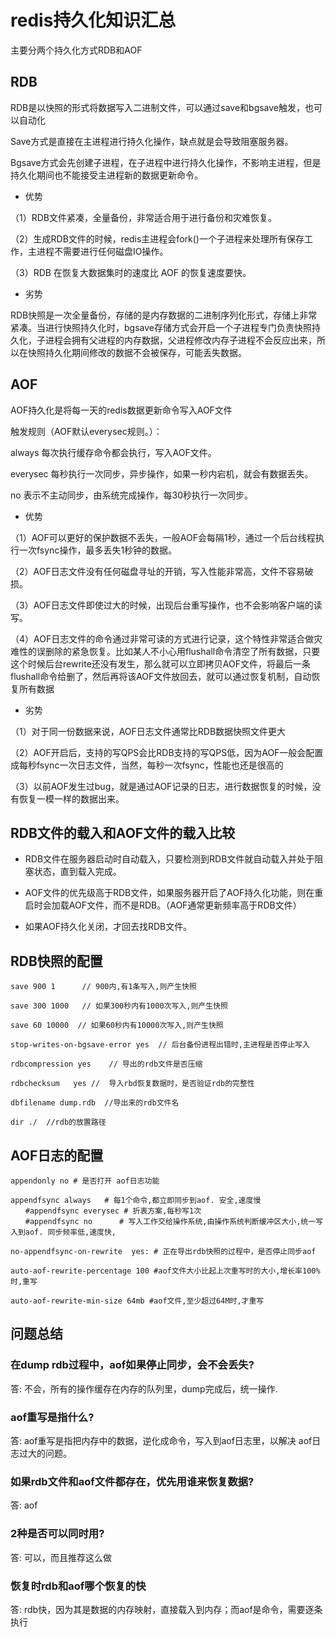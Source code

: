 # redis持久化知识汇总


主要分两个持久化方式RDB和AOF


## RDB

RDB是以快照的形式将数据写入二进制文件，可以通过save和bgsave触发，也可以自动化

Save方式是直接在主进程进行持久化操作，缺点就是会导致阻塞服务器。

Bgsave方式会先创建子进程，在子进程中进行持久化操作，不影响主进程，但是持久化期间也不能接受主进程新的数据更新命令。

- 优势

（1）RDB文件紧凑，全量备份，非常适合用于进行备份和灾难恢复。

（2）生成RDB文件的时候，redis主进程会fork()一个子进程来处理所有保存工作，主进程不需要进行任何磁盘IO操作。

（3）RDB 在恢复大数据集时的速度比 AOF 的恢复速度要快。

- 劣势

RDB快照是一次全量备份，存储的是内存数据的二进制序列化形式，存储上非常紧凑。当进行快照持久化时，bgsave存储方式会开启一个子进程专门负责快照持久化，子进程会拥有父进程的内存数据，父进程修改内存子进程不会反应出来，所以在快照持久化期间修改的数据不会被保存，可能丢失数据。

## AOF
AOF持久化是将每一天的redis数据更新命令写入AOF文件

触发规则（AOF默认everysec规则。）：

always 每次执行缓存命令都会执行，写入AOF文件。

everysec 每秒执行一次同步，异步操作，如果一秒内宕机，就会有数据丢失。

no 表示不主动同步，由系统完成操作，每30秒执行一次同步。

- 优势

（1）AOF可以更好的保护数据不丢失，一般AOF会每隔1秒，通过一个后台线程执行一次fsync操作，最多丢失1秒钟的数据。

（2）AOF日志文件没有任何磁盘寻址的开销，写入性能非常高，文件不容易破损。

（3）AOF日志文件即使过大的时候，出现后台重写操作，也不会影响客户端的读写。

（4）AOF日志文件的命令通过非常可读的方式进行记录，这个特性非常适合做灾难性的误删除的紧急恢复。比如某人不小心用flushall命令清空了所有数据，只要这个时候后台rewrite还没有发生，那么就可以立即拷贝AOF文件，将最后一条flushall命令给删了，然后再将该AOF文件放回去，就可以通过恢复机制，自动恢复所有数据

- 劣势

（1）对于同一份数据来说，AOF日志文件通常比RDB数据快照文件更大

（2）AOF开启后，支持的写QPS会比RDB支持的写QPS低，因为AOF一般会配置成每秒fsync一次日志文件，当然，每秒一次fsync，性能也还是很高的

（3）以前AOF发生过bug，就是通过AOF记录的日志，进行数据恢复的时候，没有恢复一模一样的数据出来。

## RDB文件的载入和AOF文件的载入比较

- RDB文件在服务器启动时自动载入，只要检测到RDB文件就自动载入并处于阻塞状态，直到载入完成。

- AOF文件的优先级高于RDB文件，如果服务器开启了AOF持久化功能，则在重启时会加载AOF文件，而不是RDB。（AOF通常更新频率高于RDB文件）

- 如果AOF持久化关闭，才回去找RDB文件。

## RDB快照的配置

```
save 900 1      // 900内,有1条写入,则产生快照

save 300 1000   // 如果300秒内有1000次写入,则产生快照

save 60 10000  // 如果60秒内有10000次写入,则产生快照
```

```
stop-writes-on-bgsave-error yes  // 后台备份进程出错时,主进程是否停止写入

rdbcompression yes    // 导出的rdb文件是否压缩

rdbchecksum   yes //  导入rbd恢复数据时，是否验证rdb的完整性

dbfilename dump.rdb  //导出来的rdb文件名

dir ./  //rdb的放置路径
```

## AOF日志的配置

```
appendonly no # 是否打开 aof日志功能

appendfsync always   # 每1个命令,都立即同步到aof. 安全,速度慢
　　#appendfsync everysec # 折衷方案,每秒写1次
　　#appendfsync no      # 写入工作交给操作系统,由操作系统判断缓冲区大小,统一写入到aof. 同步频率低,速度快,

no-appendfsync-on-rewrite  yes: # 正在导出rdb快照的过程中，是否停止同步aof

auto-aof-rewrite-percentage 100 #aof文件大小比起上次重写时的大小,增长率100%时,重写

auto-aof-rewrite-min-size 64mb #aof文件,至少超过64M时,才重写
```

## 问题总结

### 在dump rdb过程中，aof如果停止同步，会不会丢失?
答: 不会，所有的操作缓存在内存的队列里，dump完成后，统一操作.

### aof重写是指什么?
答: aof重写是指把内存中的数据，逆化成命令，写入到aof日志里，以解决 aof日志过大的问题。

### 如果rdb文件和aof文件都存在，优先用谁来恢复数据?
答: aof

### 2种是否可以同时用?
答: 可以，而且推荐这么做

### 恢复时rdb和aof哪个恢复的快
答: rdb快，因为其是数据的内存映射，直接载入到内存；而aof是命令，需要逐条执行